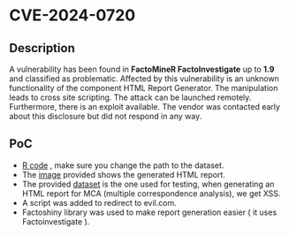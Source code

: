 # CVE-2024-0720
## Description
A vulnerability has been found in **FactoMineR FactoInvestigate** up to **1.9** and classified as problematic. Affected by this vulnerability is an unknown functionality of the component HTML Report Generator. The manipulation leads to cross site scripting. The attack can be launched remotely. Furthermore, there is an exploit available. The vendor was contacted early about this disclosure but did not respond in any way.
## PoC
- [R code](./PoC.R) , make sure you change the path to the dataset.
- The [image](./XSS-factoinvestigate.png) provided shows the generated HTML report.
- The provided [dataset](./testing.csv) is the one used for testing, when generating an HTML report for MCA (multiple correspondence analysis), we get XSS.
- A script was added to redirect to evil.com.
- Factoshiny library was used to make report generation easier ( it uses Factoinvestigate ).


